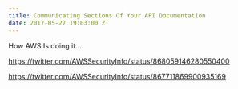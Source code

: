 ```yaml
---
title: Communicating Sections Of Your API Documentation
date: 2017-05-27 19:03:00 Z
---
```


How AWS Is doing it...

https://twitter.com/AWSSecurityInfo/status/868059146280550400

https://twitter.com/AWSSecurityInfo/status/867711869900935169